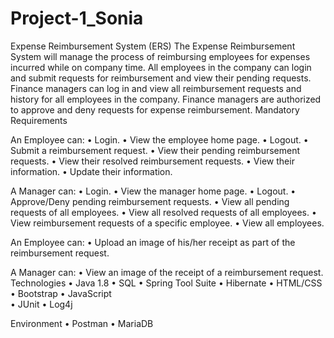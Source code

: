 # Project-1_Sonia

Expense Reimbursement System (ERS) 
The Expense Reimbursement System will manage the process of reimbursing employees for expenses incurred while on company time. All employees in the company can login and submit requests for reimbursement and view their pending requests. Finance managers can log in and view all reimbursement requests and history for all employees in the company. Finance managers are authorized to approve and deny requests for expense reimbursement. 
Mandatory Requirements 

An Employee can: 
•	Login. 
•	View the employee home page. 
•	Logout. 
•	Submit a reimbursement request. 
•	View their pending reimbursement requests. • 	View their resolved reimbursement requests. 
•	View their information. 
•	Update their information. 

A Manager can: 
•	Login. 
•	View the manager home page. 
•	Logout. 
•	Approve/Deny pending reimbursement requests. 
•	View all pending requests of all employees. 
• View all resolved requests of all employees. 
•	View reimbursement requests of a specific employee. 
• View all employees.

An Employee can: 
•	Upload an image of his/her receipt as part of the reimbursement request. 

A Manager can: 
•	View an image of the receipt of a reimbursement request. 
Technologies 
•	Java 1.8 
•	SQL 
•	Spring Tool Suite
•	Hibernate 
•	HTML/CSS 
•	Bootstrap 
•	JavaScript  
•	JUnit 
•	Log4j

Environment 
•	Postman
•	MariaDB
